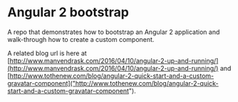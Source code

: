 # Angular 2 bootstrap

A repo that demonstrates how to bootstrap an Angular 2 application and walk-through how
to create a custom component.

A related blog url is here at [http://www.manvendrask.com/2016/04/10/angular-2-up-and-running/](http://www.manvendrask.com/2016/04/10/angular-2-up-and-running/) and [http://www.tothenew.com/blog/angular-2-quick-start-and-a-custom-gravatar-component]("http://www.tothenew.com/blog/angular-2-quick-start-and-a-custom-gravatar-component").
